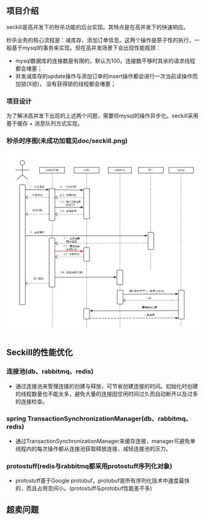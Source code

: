 ## 项目介绍
seckill是高并发下的秒杀功能的后台实现。其特点是在高并发下的快速响应。

秒杀业务的核心流程是：减库存、添加订单信息。这两个操作是原子性的执行，一般基于mysql的事务来实现。但在高并发场景下会出现性能瓶颈：

* mysql数据库的连接数是有限的，默认为100。连接数不够时其余的请求线程都会堵塞；
* 并发减库存的update操作与添加订单的insert操作都会进行一次当前读操作而加锁(X锁)，
没有获得锁的线程都会堵塞；

### 项目设计
为了解决高并发下出现的上述两个问题，需要将mysql的操作异步化。seckill采用基于缓存 + 消息队列方式实现。


### 秒杀时序图(未成功加载见doc/seckill.png)
![seckill process diagram](doc/seckill.png)

## Seckill的性能优化
### 连接池(db、rabbitmq、redis)
- 通过连接池来管理连接的创建与释放，可节省创建连接的时间。初始化时创建的线程数量也不能太多，避免大量的连接因空闲时间过久而自动断开以及过多的连接检查。

### spring TransactionSynchronizationManager(db、rabbitmq、redis)
- 通过TransactionSynchronizationManager来缓存连接，manager可避免单线程内的每次操作都从连接池获取释放连接，减轻连接池的压力。

### protostuff(redis与rabbitmq都采用protostuff序列化对象)
- protostuff基于Google protobuf，protobuf是所有序列化技术中速度最快的，而且占用空间小。(protostuff与protobuf性能差不多)

## 超卖问题
